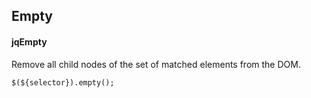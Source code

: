## Empty
#### jqEmpty
Remove all child nodes of the set of matched elements from the DOM.
```
$(${selector}).empty();
```